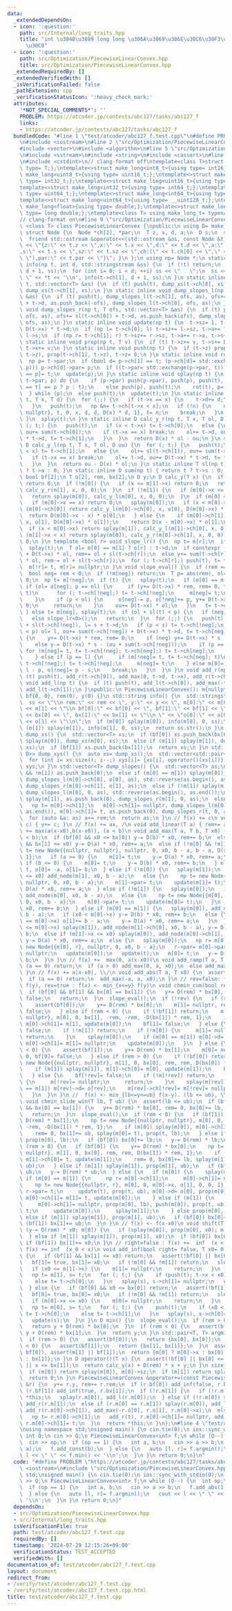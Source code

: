 ```yaml
---
data:
  _extendedDependsOn:
  - icon: ':question:'
    path: src/Internal/long_traits.hpp
    title: "int \u304B\u3089 long long \u306A\u3069\u306E\u30C6\u30F3\u30D7\u30EC\u30FC\
      \u30C8"
  - icon: ':question:'
    path: src/Optimization/PiecewiseLinearConvex.hpp
    title: src/Optimization/PiecewiseLinearConvex.hpp
  _extendedRequiredBy: []
  _extendedVerifiedWith: []
  _isVerificationFailed: false
  _pathExtension: cpp
  _verificationStatusIcon: ':heavy_check_mark:'
  attributes:
    '*NOT_SPECIAL_COMMENTS*': ''
    PROBLEM: https://atcoder.jp/contests/abc127/tasks/abc127_f
    links:
    - https://atcoder.jp/contests/abc127/tasks/abc127_f
  bundledCode: "#line 1 \"test/atcoder/abc127_f.test.cpp\"\n#define PROBLEM \"https://atcoder.jp/contests/abc127/tasks/abc127_f\"\
    \n#include <iostream>\n#line 2 \"src/Optimization/PiecewiseLinearConvex.hpp\"\n\
    #include <vector>\n#include <algorithm>\n#line 5 \"src/Optimization/PiecewiseLinearConvex.hpp\"\
    \n#include <sstream>\n#include <string>\n#include <cassert>\n#line 2 \"src/Internal/long_traits.hpp\"\
    \n#include <cstdint>\n// clang-format off\ntemplate<class T>struct make_long{using\
    \ type= T;};\ntemplate<>struct make_long<int8_t>{using type= int16_t;};\ntemplate<>struct\
    \ make_long<uint8_t>{using type= uint16_t;};\ntemplate<>struct make_long<int16_t>{using\
    \ type= int32_t;};\ntemplate<>struct make_long<uint16_t>{using type= uint32_t;};\n\
    template<>struct make_long<int32_t>{using type= int64_t;};\ntemplate<>struct make_long<uint32_t>{using\
    \ type= uint64_t;};\ntemplate<>struct make_long<int64_t>{using type= __int128_t;};\n\
    template<>struct make_long<uint64_t>{using type= __uint128_t;};\ntemplate<>struct\
    \ make_long<float>{using type= double;};\ntemplate<>struct make_long<double>{using\
    \ type= long double;};\ntemplate<class T> using make_long_t= typename make_long<T>::type;\n\
    // clang-format on\n#line 9 \"src/Optimization/PiecewiseLinearConvex.hpp\"\ntemplate\
    \ <class T> class PiecewiseLinearConvex {\npublic:\n using D= make_long_t<T>;\n\
    \ struct Node {\n  Node *ch[2], *par;\n  T z, x, d, a;\n  D s;\n  size_t sz;\n\
    \  friend std::ostream &operator<<(std::ostream &os, const Node &t) { return os\
    \ << \"{z:\" << t.z << \",x:\" << t.x << \",d:\" << t.d << \",a:\" << t.a << \"\
    ,s:\" << t.s << \",sz:\" << t.sz << \",ch:(\" << t.ch[0] << \",\" << t.ch[1] <<\
    \ \"),par:\" << t.par << \"}\"; }\n };\n using np= Node *;\n static inline void\
    \ info(np t, int d, std::stringstream &ss) {\n  if (!t) return;\n  push(t), info(t->ch[0],\
    \ d + 1, ss);\n  for (int i= 0; i < d; ++i) ss << \"   \";\n  ss << \" \u25A0\
    \ \" << *t << '\\n', info(t->ch[1], d + 1, ss);\n }\n static inline void dump_xs(np\
    \ t, std::vector<T> &xs) {\n  if (t) push(t), dump_xs(t->ch[0], xs), xs.push_back(t->x),\
    \ dump_xs(t->ch[1], xs);\n }\n static inline void dump_slopes_l(np t, T ofs, std::vector<T>\
    \ &as) {\n  if (t) push(t), dump_slopes_l(t->ch[1], ofs, as), ofs+= sl(t->ch[1])\
    \ + t->d, as.push_back(-ofs), dump_slopes_l(t->ch[0], ofs, as);\n }\n static inline\
    \ void dump_slopes_r(np t, T ofs, std::vector<T> &as) {\n  if (t) push(t), dump_slopes_r(t->ch[0],\
    \ ofs, as), ofs+= sl(t->ch[0]) + t->d, as.push_back(ofs), dump_slopes_r(t->ch[1],\
    \ ofs, as);\n }\n static inline void update(np t) {\n  t->sz= 1, t->a= t->d, t->s=\
    \ D(t->x) * t->d;\n  if (np l= t->ch[0]; l) t->sz+= l->sz, t->a+= l->a, t->s+=\
    \ l->s;\n  if (np r= t->ch[1]; r) t->sz+= r->sz, t->a+= r->a, t->s+= r->s;\n }\n\
    \ static inline void prop(np t, T v) {\n  if (t) t->z+= v, t->s+= D(v) * t->a,\
    \ t->x+= v;\n }\n static inline void push(np t) {\n  if (t->z) prop(t->ch[0],\
    \ t->z), prop(t->ch[1], t->z), t->z= 0;\n }\n static inline void rot(np t) {\n\
    \  np p= t->par;\n  if (bool d= p->ch[1] == t; (p->ch[d]= std::exchange(t->ch[!d],\
    \ p))) p->ch[d]->par= p;\n  if ((t->par= std::exchange(p->par, t))) t->par->ch[t->par->ch[1]\
    \ == p]= t;\n  update(p);\n }\n static inline void splay(np t) {\n  if (np p=\
    \ t->par; p) do {\n    if (p->par) push(p->par), push(p), push(t), rot(p->par->ch[p->ch[1]\
    \ == t] == p ? p : t);\n    else push(p), push(t);\n    rot(t), p= t->par;\n \
    \  } while (p);\n  else push(t);\n  update(t);\n }\n static inline void add_node(np\
    \ t, T x, T d) {\n  for (;;) {\n   if (t->x == x) {\n    t->d+= d;\n    break;\n\
    \   }\n   push(t);\n   np &n= t->ch[t->x < x];\n   if (!n) {\n    n= new Node{{nullptr,\
    \ nullptr}, t, 0, x, d, d, D(x) * d, 1}, t= n;\n    break;\n   }\n   t= n;\n \
    \ }\n  splay(t);\n }\n static inline D calc_y_r(np t, T x, T ol, D ou) {\n  for\
    \ (; t;) {\n   push(t);\n   if (x < t->x) t= t->ch[0];\n   else {\n    ol+= sl(t->ch[0]),\
    \ ou+= sum(t->ch[0]);\n    if (t->x == x) break;\n    ol+= t->d, ou+= D(t->x)\
    \ * t->d, t= t->ch[1];\n   }\n  }\n  return D(x) * ol - ou;\n }\n static inline\
    \ D calc_y_l(np t, T x, T ol, D ou) {\n  for (; t;) {\n   push(t);\n   if (t->x\
    \ < x) t= t->ch[1];\n   else {\n    ol+= sl(t->ch[1]), ou+= sum(t->ch[1]);\n \
    \   if (t->x == x) break;\n    ol+= t->d, ou+= D(t->x) * t->d, t= t->ch[0];\n\
    \   }\n  }\n  return ou - D(x) * ol;\n }\n static inline T sl(np t) { return t\
    \ ? t->a : 0; }\n static inline D sum(np t) { return t ? t->s : 0; }\n np m[2];\n\
    \ bool bf[2];\n T o[2], rem, bx[2];\n D y;\n D calc_y(T x) {\n  if (!m[0] && !m[1])\
    \ return 0;\n  if (!m[0]) {\n   if (x <= m[1]->x) return 0;\n   return splay(m[1]),\
    \ calc_y_r(m[1], x, 0, 0);\n  }\n  if (!m[1]) {\n   if (m[0]->x <= x) return 0;\n\
    \   return splay(m[0]), calc_y_l(m[0], x, 0, 0);\n  }\n  if (m[0] == m[1]) {\n\
    \   if (m[0]->x == x) return 0;\n   splay(m[0]);\n   if (x < m[0]->x) {\n    if\
    \ (m[0]->ch[0]) return calc_y_l(m[0]->ch[0], x, o[0], D(m[0]->x) * o[0]);\n  \
    \  return D(m[0]->x - x) * o[0];\n   } else {\n    if (m[0]->ch[1]) return calc_y_r(m[0]->ch[1],\
    \ x, o[1], D(m[0]->x) * o[1]);\n    return D(x - m[0]->x) * o[1];\n   }\n  }\n\
    \  if (x < m[0]->x) return splay(m[1]), calc_y_l(m[1]->ch[0], x, 0, 0);\n  if\
    \ (m[1]->x < x) return splay(m[0]), calc_y_r(m[0]->ch[1], x, 0, 0);\n  return\
    \ 0;\n }\n template <bool r> void slope_lr() {\n  np t= m[r];\n  if (!t) return;\n\
    \  splay(t);\n  T ol= m[0] == m[1] ? o[r] : t->d;\n  if constexpr (r) y-= sum(t->ch[r])\
    \ + D(t->x) * ol, rem+= ol + sl(t->ch[r]);\n  else y+= sum(t->ch[r]) + D(t->x)\
    \ * ol, rem-= ol + sl(t->ch[r]);\n  for (; t->ch[r];) push(t), t= t->ch[r];\n\
    \  m[!r]= t, m[r]= nullptr;\n }\n void slope_eval() {\n  if (rem == 0) return;\n\
    \  bool neg= rem < 0;\n  if (!m[neg]) return;\n  T p= abs(rem), ol= 0;\n  D ou=\
    \ 0;\n  np t= m[!neg];\n  if (t) {\n   splay(t);\n   if (m[0] == m[1]) {\n   \
    \ if (ol= o[neg]; p == ol) {\n     if (y+= D(t->x) * rem, rem= 0, t= t->ch[neg];\
    \ t)\n      for (; t->ch[!neg];) t= t->ch[!neg];\n     m[neg]= t;\n     return;\n\
    \    }\n    if (p < ol) {\n     o[neg]-= p, o[!neg]+= p, y+= D(t->x) * rem, rem=\
    \ 0;\n     return;\n    }\n    ou+= D(t->x) * ol;\n   }\n   t= t->ch[neg];\n \
    \ } else t= m[neg], splay(t);\n  if (ol + sl(t) < p) {\n   if (neg) slope_lr<1>();\n\
    \   else slope_lr<0>();\n   return;\n  }\n  for (;;) {\n   push(t);\n   T s= ol\
    \ + sl(t->ch[!neg]), l= s + t->d;\n   if (p < s) t= t->ch[!neg];\n   else if (l\
    \ < p) ol= l, ou+= sum(t->ch[!neg]) + D(t->x) * t->d, t= t->ch[neg];\n   else\
    \ {\n    y+= D(t->x) * rem, rem= 0;\n    if (neg) y+= D(t->x) * s - (ou + sum(t->ch[!neg]));\n\
    \    else y-= D(t->x) * s - (ou + sum(t->ch[!neg]));\n    if (p == s) {\n    \
    \ for (m[neg]= t, t= t->ch[!neg]; t->ch[neg];) t= t->ch[neg];\n     m[!neg]= t;\n\
    \    } else if (p == l) {\n     if (m[!neg]= t, t= t->ch[neg]; t)\n      for (;\
    \ t->ch[!neg];) t= t->ch[!neg];\n     m[neg]= t;\n    } else m[0]= m[1]= t, o[neg]=\
    \ l - p, o[!neg]= p - s;\n    break;\n   }\n  }\n }\n void add_r(np t) {\n  if\
    \ (t) push(t), add_r(t->ch[0]), add_max(0, t->d, t->x), add_r(t->ch[1]);\n }\n\
    \ void add_l(np t) {\n  if (t) push(t), add_l(t->ch[0]), add_max(-t->d, 0, t->x),\
    \ add_l(t->ch[1]);\n }\npublic:\n PiecewiseLinearConvex(): m{nullptr, nullptr},\
    \ bf{0, 0}, rem(0), y(0) {}\n std::string info() {\n  std::stringstream ss;\n\
    \  ss << \"\\n rem:\" << rem << \", y:\" << y << \", m[0]:\" << m[0] << \", m[1]:\"\
    \ << m[1] << \"\\n bf[0]:\" << bf[0] << \", bf[1]:\" << bf[1] << \", bx[0]:\"\
    \ << bx[0] << \", bx[1]:\" << bx[1] << \"\\n \" << \"o[0]:\" << o[0] << \", o[1]:\"\
    \ << o[1] << \"\\n\";\n  if (m[0]) splay(m[0]), info(m[0], 0, ss);\n  else if\
    \ (m[1]) splay(m[1]), info(m[1], 0, ss);\n  return ss.str();\n }\n std::vector<T>\
    \ dump_xs() {\n  std::vector<T> xs;\n  if (bf[0]) xs.push_back(bx[0]);\n  if (m[0])\
    \ splay(m[0]), dump_xs(m[0], xs);\n  else if (m[1]) splay(m[1]), dump_xs(m[1],\
    \ xs);\n  if (bf[1]) xs.push_back(bx[1]);\n  return xs;\n }\n std::vector<std::pair<T,\
    \ D>> dump_xys() {\n  auto xs= dump_xs();\n  std::vector<std::pair<T, D>> xys(xs.size());\n\
    \  for (int i= xs.size(); i--;) xys[i]= {xs[i], operator()(xs[i])};\n  return\
    \ xys;\n }\n std::vector<T> dump_slopes() {\n  std::vector<T> as;\n  if (!m[0]\
    \ && !m[1]) as.push_back(0);\n  else if (m[0] == m[1]) splay(m[0]), as.push_back(-o[0]),\
    \ dump_slopes_l(m[0]->ch[0], o[0], as), std::reverse(as.begin(), as.end()), as.push_back(o[1]),\
    \ dump_slopes_r(m[0]->ch[1], o[1], as);\n  else if (!m[1]) splay(m[0]), as.push_back(0),\
    \ dump_slopes_l(m[0], 0, as), std::reverse(as.begin(), as.end());\n  else if (!m[0])\
    \ splay(m[1]), as.push_back(0), dump_slopes_r(m[1], 0, as);\n  else {\n   splay(m[0]);\n\
    \   np t= m[0]->ch[1];\n   m[0]->ch[1]= nullptr, dump_slopes_l(m[0], 0, as), std::reverse(as.begin(),\
    \ as.end()), m[0]->ch[1]= t, as.push_back(0), dump_slopes_r(t, 0, as);\n  }\n\
    \  for (auto &a: as) a+= rem;\n  return as;\n }\n // f(x) += c\n void add_const(D\
    \ c) { y+= c; }\n // f(x) += ax, /\n void add_linear(T a) { rem+= a; }\n //  f(x)\
    \ += max(a(x-x0),b(x-x0)), (a < b)\n void add_max(T a, T b, T x0) {\n  assert(a\
    \ < b);\n  if (bf[0] && x0 <= bx[0]) y-= D(b) * x0, rem+= b;\n  else if (bf[1]\
    \ && bx[1] <= x0) y-= D(a) * x0, rem+= a;\n  else if (!m[0] && !m[1]) {\n   np\
    \ t= new Node{{nullptr, nullptr}, nullptr, 0, x0, b - a, b - a, D(x0) * (b - a),\
    \ 1};\n   if (a >= 0) {\n    m[1]= t;\n    y-= D(a) * x0, rem+= a;\n   } else\
    \ if (b <= 0) {\n    m[0]= t;\n    y-= D(b) * x0, rem+= b;\n   } else m[0]= m[1]=\
    \ t, o[0]= -a, o[1]= b;\n  } else if (!m[0]) {\n   splay(m[1]);\n   if (m[1]->x\
    \ <= x0) add_node(m[1], x0, b - a);\n   else {\n    np t= new Node{{nullptr, m[1]},\
    \ nullptr, 0, x0, b - a};\n    m[1]->par= t;\n    update(m[1]= t);\n   }\n   y-=\
    \ D(a) * x0, rem+= a;\n  } else if (!m[1]) {\n   splay(m[0]);\n   if (x0 <= m[0]->x)\
    \ add_node(m[0], x0, b - a);\n   else {\n    np t= new Node{{m[0], nullptr}, nullptr,\
    \ 0, x0, b - a};\n    m[0]->par= t;\n    update(m[0]= t);\n   }\n   y-= D(b) *\
    \ x0, rem+= b;\n  } else if (m[0] == m[1]) {\n   splay(m[0]), add_node(m[0], x0,\
    \ b - a);\n   if (x0 < m[0]->x) y-= D(b) * x0, rem+= b;\n   else {\n    if (x0\
    \ == m[0]->x) o[1]+= b - a;\n    y-= D(a) * x0, rem+= a;\n   }\n  } else if (x0\
    \ <= m[0]->x) splay(m[1]), add_node(m[1]->ch[0], x0, b - a), y-= D(b) * x0, rem+=\
    \ b;\n  else if (m[1]->x <= x0) splay(m[0]), add_node(m[0]->ch[1], x0, b - a),\
    \ y-= D(a) * x0, rem+= a;\n  else {\n   splay(m[0]);\n   np r= m[0]->ch[1], t=\
    \ new Node{{m[0], r}, nullptr, 0, x0, b - a};\n   r->par= m[0]->par= t;\n   m[0]->ch[1]=\
    \ nullptr;\n   update(m[0]);\n   update(t);\n   m[0]= t;\n   y-= D(b) * x0, rem+=\
    \ b;\n  }\n }\n // f(x) +=  max(0, a(x-x0))\n void add_ramp(T a, T x0) {\n  if\
    \ (a == 0) return;\n  if (a > 0) add_max(0, a, x0);\n  else add_max(a, 0, x0);\n\
    \ }\n // f(x) += a|x-x0|, \\/\n void add_abs(T a, T x0) {\n  assert(a >= 0);\n\
    \  if (a == 0) return;\n  add_max(-a, a, x0);\n }\n // rev=false: f(x) <- min_{y<=x}\
    \ f(y), rev=true : f(x) <- min_{x<=y} f(y)\n void chmin_cum(bool rev= false) {\n\
    \  if (bf[0] && bf[1] && bx[0] == bx[1]) {\n   y+= D(rem) * bx[0], rem= 0, bf[!rev]=\
    \ false;\n   return;\n  }\n  slope_eval();\n  if (!rev) {\n   if (rem > 0) {\n\
    \    assert(bf[0]);\n    y+= D(rem) * bx[0];\n    m[1]= nullptr, rem= 0, bf[1]=\
    \ false;\n   } else if (rem < 0) {\n    if (!bf[1]) return;\n    m[1]= new Node{{nullptr,\
    \ nullptr}, m[0], 0, bx[1], -rem, -rem, -D(bx[1]) * rem, 1};\n    if (m[0]) splay(m[0]),\
    \ m[0]->ch[1]= m[1], update(m[0]);\n    bf[1]= false;\n   } else {\n    bf[1]=\
    \ false;\n    if (!m[1]) return;\n    if (!m[0]) {\n     m[1]= nullptr;\n    \
    \ return;\n    }\n    splay(m[0]);\n    if (m[0] == m[1]) m[0]->d= o[0];\n   \
    \ m[0]->ch[1]= m[1]= nullptr;\n    update(m[0]);\n   }\n  } else {\n   if (rem\
    \ < 0) {\n    assert(bf[1]);\n    y+= D(rem) * bx[1];\n    m[0]= nullptr, rem=\
    \ 0, bf[0]= false;\n   } else if (rem > 0) {\n    if (!bf[0]) return;\n    m[0]=\
    \ new Node{{nullptr, nullptr}, m[1], 0, bx[0], rem, rem, D(bx[0]) * rem, 1};\n\
    \    if (m[1]) splay(m[1]), m[1]->ch[0]= m[0], update(m[1]);\n    bf[0]= false;\n\
    \   } else {\n    bf[!rev]= false;\n    if (!m[!rev]) return;\n    if (!m[rev])\
    \ {\n     m[!rev]= nullptr;\n     return;\n    }\n    splay(m[rev]);\n    if (m[0]\
    \ == m[1]) m[rev]->d= o[rev];\n    m[rev]->ch[!rev]= m[!rev]= nullptr;\n    update(m[rev]);\n\
    \   }\n  }\n }\n //  f(x) <- min_{lb<=y<=ub} f(x-y). (lb <= ub), \\_/ -> \\__/\n\
    \ void chmin_slide_win(T lb, T ub) {\n  assert(lb <= ub);\n  if (bf[0] && bf[1]\
    \ && bx[0] == bx[1]) {\n   y+= D(rem) * bx[0], rem= 0, bx[0]+= lb, bx[1]+= ub;\n\
    \   return;\n  }\n  slope_eval();\n  if (rem < 0) {\n   if (bf[1]) {\n    y+=\
    \ D(rem) * bx[1];\n    np t= new Node{{nullptr, nullptr}, m[0], 0, bx[1], -rem,\
    \ -rem, -D(bx[1]) * rem, 1};\n    if (m[0]) splay(m[0]), m[0]->ch[1]= t, update(m[0]);\n\
    \    rem= 0, bx[1]+= ub, splay(m[0]= t), prop(t, lb);\n   } else if (m[0]) splay(m[0]),\
    \ prop(m[0], lb);\n   if (bf[0]) bx[0]+= lb;\n   y-= D(rem) * lb;\n  } else if\
    \ (rem > 0) {\n   if (bf[0]) {\n    y+= D(rem) * bx[0];\n    np t= new Node{{nullptr,\
    \ nullptr}, m[1], 0, bx[0], rem, rem, D(bx[1]) * rem, 1};\n    if (m[1]) splay(m[1]),\
    \ m[1]->ch[0]= t, update(m[1]);\n    rem= 0, bx[0]+= lb, splay(m[1]= t), prop(t,\
    \ ub);\n   } else if (m[1]) splay(m[1]), prop(m[1], ub);\n   if (bf[1]) bx[1]+=\
    \ ub;\n   y-= D(rem) * ub;\n  } else {\n   if (m[0]) {\n    splay(m[0]);\n   \
    \ if (m[0] == m[1]) {\n     np r= m[0]->ch[1];\n     m[0]->ch[1]= nullptr;\n \
    \    np t= new Node{{nullptr, r}, m[0], 0, m[0]->x, o[1], 0, 0, 1};\n     if (r)\
    \ r->par= t;\n     update(t), prop(t, ub), m[0]->d= o[0], prop(m[0], lb), push(m[0]),\
    \ m[0]->ch[1]= m[1]= t, update(m[0]);\n    } else if (m[1]) {\n     np t= m[0]->ch[1];\n\
    \     m[0]->ch[1]= nullptr, prop(m[0], lb), push(m[0]), prop(t, ub), m[0]->ch[1]=\
    \ t;\n     update(m[0]);\n     splay(m[1]);\n    } else prop(m[0], lb);\n   }\
    \ else if (m[1]) splay(m[1]), prop(m[1], ub);\n   if (bf[0]) bx[0]+= lb;\n   if\
    \ (bf[1]) bx[1]+= ub;\n  }\n }\n // f(x) <- f(x-x0)\n void shift(T x0) {\n  if\
    \ (y-= D(rem) * x0; m[0]) {\n   if (splay(m[0]), prop(m[0], x0); m[1]) splay(m[1]);\n\
    \  } else if (m[1]) splay(m[1]), prop(m[1], x0);\n  if (bf[0]) bx[0]+= x0;\n \
    \ if (bf[1]) bx[1]+= x0;\n }\n // right=false : f(x) +=  inf  (x < x_0), right=true:\
    \ f(x) += inf  (x_0 < x)\n void add_inf(bool right= false, T x0= 0) {\n  if (right)\
    \ {\n   if (bf[1] && bx[1] <= x0) return;\n   assert(!bf[0] || bx[0] <= x0);\n\
    \   bf[1]= true, bx[1]= x0;\n   if (!m[0] && !m[1]) return;\n   slope_lr<0>();\n\
    \   if (x0 <= m[1]->x) {\n    m[1]= nullptr;\n    return;\n   }\n   splay(m[1]);\n\
    \   np t= m[1], s= t;\n   for (; t;) {\n    if (push(t); t->x < x0) s= t, t= t->ch[1];\n\
    \    else t= t->ch[0];\n   }\n   splay(s), s->ch[1]= nullptr;\n   update(s);\n\
    \  } else {\n   if (bf[0] && x0 <= bx[0]) return;\n   assert(!bf[1] || x0 <= bx[1]);\n\
    \   bf[0]= true, bx[0]= x0;\n   if (!m[0] && !m[1]) return;\n   slope_lr<1>();\n\
    \   if (m[0]->x <= x0) {\n    m[0]= nullptr;\n    return;\n   }\n   splay(m[0]);\n\
    \   np t= m[0], s= t;\n   for (; t;) {\n    push(t);\n    if (x0 < t->x) s= t,\
    \ t= t->ch[0];\n    else t= t->ch[1];\n   }\n   splay(s), s->ch[0]= nullptr;\n\
    \   update(s);\n  }\n }\n D min() {\n  slope_eval();\n  if (rem > 0) {\n   assert(bf[0]);\n\
    \   return y + D(rem) * bx[0];\n  }\n  if (rem < 0) {\n   assert(bf[1]);\n   return\
    \ y + D(rem) * bx[1];\n  }\n  return y;\n }\n std::pair<T, T> argmin() {\n  slope_eval();\n\
    \  if (rem > 0) {\n   assert(bf[0]);\n   return {bx[0], bx[0]};\n  }\n  if (rem\
    \ < 0) {\n   assert(bf[1]);\n   return {bx[1], bx[1]};\n  }\n  assert(m[0] ||\
    \ bf[0]), assert(m[1] || bf[1]);\n  return {m[0] ? m[0]->x : bx[0], m[1] ? m[1]->x\
    \ : bx[1]};\n }\n D operator()(T x) {\n  assert(!bf[0] || bx[0] <= x), assert(!bf[1]\
    \ || x <= bx[1]);\n  return calc_y(x) + D(rem) * x + y;\n }\n size_t size() {\n\
    \  if (m[0]) return splay(m[0]), m[0]->sz;\n  if (m[1]) return splay(m[1]), m[1]->sz;\n\
    \  return 0;\n }\n PiecewiseLinearConvex &operator+=(const PiecewiseLinearConvex\
    \ &r) {\n  y+= r.y, rem+= r.rem;\n  if (r.bf[0]) add_inf(false, r.bx[0]);\n  if\
    \ (r.bf[1]) add_inf(true, r.bx[1]);\n  if (!r.m[1]) {\n   if (!r.m[0]) return\
    \ *this;\n   splay(r.m[0]), add_l(r.m[0]);\n  } else if (!r.m[0]) splay(r.m[1]),\
    \ add_r(r.m[1]);\n  else if (r.m[0] == r.m[1]) splay(r.m[0]), add_l(r.m[0]->ch[0]),\
    \ add_r(r.m[0]->ch[1]), add_max(-r.o[0], r.o[1], r.m[0]->x);\n  else {\n   splay(r.m[0]);\n\
    \   np t= r.m[0]->ch[1];\n   add_r(t), r.m[0]->ch[1]= nullptr, add_l(r.m[0]),\
    \ r.m[0]->ch[1]= t;\n  }\n  return *this;\n }\n};\n#line 4 \"test/atcoder/abc127_f.test.cpp\"\
    \nusing namespace std;\nsigned main() {\n cin.tie(0);\n ios::sync_with_stdio(0);\n\
    \ int Q;\n cin >> Q;\n PiecewiseLinearConvex<int> f;\n while (Q--) {\n  int op;\n\
    \  cin >> op;\n  if (op == 1) {\n   int a, b;\n   cin >> a >> b;\n   f.add_abs(1,\
    \ a);\n   f.add_const(b);\n  } else {\n   auto [l, r]= f.argmin();\n   cout <<\
    \ l << \" \" << f.min() << '\\n';\n  }\n }\n return 0;\n}\n"
  code: "#define PROBLEM \"https://atcoder.jp/contests/abc127/tasks/abc127_f\"\n#include\
    \ <iostream>\n#include \"src/Optimization/PiecewiseLinearConvex.hpp\"\nusing namespace\
    \ std;\nsigned main() {\n cin.tie(0);\n ios::sync_with_stdio(0);\n int Q;\n cin\
    \ >> Q;\n PiecewiseLinearConvex<int> f;\n while (Q--) {\n  int op;\n  cin >> op;\n\
    \  if (op == 1) {\n   int a, b;\n   cin >> a >> b;\n   f.add_abs(1, a);\n   f.add_const(b);\n\
    \  } else {\n   auto [l, r]= f.argmin();\n   cout << l << \" \" << f.min() <<\
    \ '\\n';\n  }\n }\n return 0;\n}"
  dependsOn:
  - src/Optimization/PiecewiseLinearConvex.hpp
  - src/Internal/long_traits.hpp
  isVerificationFile: true
  path: test/atcoder/abc127_f.test.cpp
  requiredBy: []
  timestamp: '2024-07-29 12:15:26+09:00'
  verificationStatus: TEST_ACCEPTED
  verifiedWith: []
documentation_of: test/atcoder/abc127_f.test.cpp
layout: document
redirect_from:
- /verify/test/atcoder/abc127_f.test.cpp
- /verify/test/atcoder/abc127_f.test.cpp.html
title: test/atcoder/abc127_f.test.cpp
---
```

